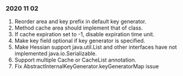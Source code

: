 ### 2020 11 02
1. Reorder area and key prefix in default key generator.
2. Method cache area should implement that of class.
3. If cache expiration set to -1, disable expiration time unit.
4. Make key field optional if key generator is specified.
5. Make Hessian support java.util.List and other interfaces have not implemented java.io.Serializable.
6. Support multiple Cache or CacheList annotation.
7. Fix AbstractInternalKeyGenerator.keyGeneratorMap issue
